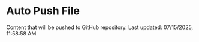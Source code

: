 # Auto Push File

Content that will be pushed to GitHub repository.
Last updated: 07/15/2025, 11:58:58 AM